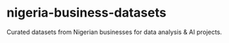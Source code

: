 # nigeria-business-datasets
Curated datasets from Nigerian businesses for data analysis &amp; AI projects.
